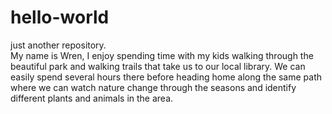 # hello-world
just another repository.  
My name is Wren, I enjoy spending time with my kids walking through the beautiful park and walking trails that take us to our local library.  We can easily spend several hours there before heading home along the same path where we can watch nature change through the seasons and identify different plants and animals in the area.
